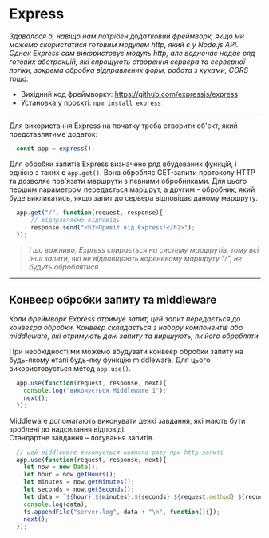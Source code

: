 # Express

_Здавалося б, навіщо нам потрібен додатковий фреймворк, якщо ми можемо скористатися готовим модулем http, який є у Node.js API. Однак Express сам використовує модуль http, але водночас надає ряд готових абстракцій, які спрощують створення сервера та серверної логіки, зокрема обробка відправлених форм, робота з куками, CORS тощо._

* Вихідний код фреймворку: https://github.com/expressjs/express
* Установка у проєкті: `npm install express`

- - -

Для використання Express на початку треба створити об'єкт, який представлятиме додаток:
```javascript
  const app = express();
```

Для обробки запитів Express визначено ряд вбудованих функцій, і однією з таких є `app.get()`. Вона обробляє GET-запити протоколу HTTP та дозволяє пов'язати маршрути з певними обробниками. Для цього першим параметром передається маршрут, а другим - обробник, який буде викликатись, якщо запит до сервера відповідає даному маршруту.

```javascript
  app.get("/", function(request, response){     
      // відправляємо відповідь
      response.send("<h2>Привіт від Express!</h2>");
  });
```

> _І що важливо, Express спирається на систему маршрутів, тому всі інші запити, які не відповідають кореневому маршруту "/", не будуть оброблятися._

- - -

## Конвеєр обробки запиту та middleware

_Коли фреймворк Express отримує запит, цей запит передається до конвеєра обробки. Конвеєр складається з набору компонентів або middleware, які отримують дані запиту та вирішують, як його обробляти._

При необхідності ми можемо вбудувати конвеєр обробки запиту на будь-якому етапі будь-яку функцію middleware. Для цього використовується метод `app.use()`.

```javascript
  app.use(function(request, response, next){    
    console.log("виконується Middleware 1");
    next();
  });
```

Middleware допомагають виконувати деякі завдання, які мають бути зроблені до надсилання відповіді.\
Стандартне завдання – логування запитів.

```javascript
  // цей middleware виконується кожного разу при http-запиті
  app.use(function(request, response, next){     
    let now = new Date();
    let hour = now.getHours();
    let minutes = now.getMinutes();
    let seconds = now.getSeconds();
    let data = `${hour}:${minutes}:${seconds} ${request.method} ${request.url} ${request.get("user-agent")}`;
    console.log(data);
    fs.appendFile("server.log", data + "\n", function(){});
    next();
  });
```








